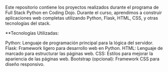 Este repositorio contiene los proyectos realizados durante el programa de Full Stack Python en Coding Dojo. Durante el curso, aprendimos a construir aplicaciones web completas utilizando Python, Flask, HTML, CSS, y otras tecnologías del stack.

**Tecnologías Utilizadas:

Python: Lenguaje de programación principal para la lógica del servidor.
Flask: Framework ligero para desarrollo web en Python.
HTML: Lenguaje de marcado para estructurar las páginas web.
CSS: Estilos para mejorar la apariencia de las páginas web.
Bootstrap (opcional): Framework CSS para diseño responsivo.
